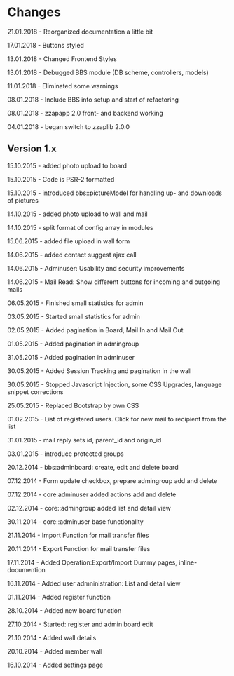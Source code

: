 Changes
=======

21.01.2018 - Reorganized documentation a little bit

17.01.2018 - Buttons styled

13.01.2018 - Changed Frontend Styles

13.01.2018 - Debugged BBS module (DB scheme, controllers, models)

11.01.2018 - Eliminated some warnings

08.01.2018 - Include BBS into setup and start of refactoring

08.01.2018 - zzapapp 2.0 front- and backend working

04.01.2018 - began switch to zzaplib 2.0.0

Version 1.x
-----------

15.10.2015 - added photo upload to board

15.10.2015 - Code is PSR-2 formatted

15.10.2015 - introduced bbs::pictureModel for handling up- and downloads of pictures

14.10.2015 - added photo upload to wall and mail

14.10.2015 - split format of config array in modules

15.06.2015 - added file upload in wall form

14.06.2015 - added contact suggest ajax call

14.06.2015 - Adminuser: Usability and security improvements

14.06.2015 - Mail Read: Show different buttons for incoming and outgoing mails

06.05.2015 - Finished small statistics for admin

03.05.2015 - Started small statistics for admin

02.05.2015 - Added pagination in Board, Mail In and Mail Out

01.05.2015 - Added pagination in admingroup

31.05.2015 - Added pagination in adminuser

30.05.2015 - Added Session Tracking and pagination in the wall

30.05.2015 - Stopped Javascript Injection, some CSS Upgrades, language snippet corrections

25.05.2015 - Replaced Bootstrap by own CSS

01.02.2015 - List of registered users. Click for new mail to recipient from the list

31.01.2015 - mail reply sets id, parent_id and origin_id

03.01.2015 - introduce protected groups

20.12.2014 - bbs:adminboard: create, edit and delete board

07.12.2014 - Form update checkbox, prepare admingroup add and delete

07.12.2014 - core:adminuser added actions add and delete

02.12.2014 - core::admingroup added list and detail view

30.11.2014 - core::adminuser base functionality

21.11.2014 - Import Function for mail transfer files

20.11.2014 - Export Function for mail transfer files

17.11.2014 - Added Operation:Export/Import Dummy pages, inline-documention

16.11.2014 - Added user admninistration: List and detail view

01.11.2014 - Added register function

28.10.2014 - Added new board function

27.10.2014 - Started: register and admin board edit

21.10.2014 - Added wall details

20.10.2014 - Added member wall

16.10.2014 - Added settings page